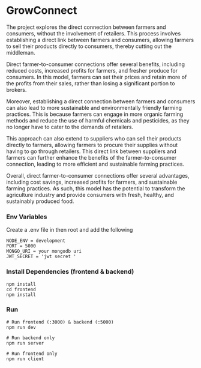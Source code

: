# GrowConnect

The project explores the direct connection between farmers and consumers, without the involvement of retailers. This process involves establishing a direct link between farmers and consumers, allowing farmers to sell their products directly to consumers, thereby cutting out the middleman.

Direct farmer-to-consumer connections offer several benefits, including reduced costs, increased profits for farmers, and fresher produce for consumers. In this model, farmers can set their prices and retain more of the profits from their sales, rather than losing a significant portion to brokers.

Moreover, establishing a direct connection between farmers and consumers can also lead to more sustainable and environmentally friendly farming practices. This is because farmers can engage in more organic farming methods and reduce the use of harmful chemicals and pesticides, as they no longer have to cater to the demands of retailers.

This approach can also extend to suppliers who can sell their products directly to farmers, allowing farmers to procure their supplies without having to go through retailers. This direct link between suppliers and farmers can further enhance the benefits of the farmer-to-consumer connection, leading to more efficient and sustainable farming practices.

Overall, direct farmer-to-consumer connections offer several advantages, including cost savings, increased profits for farmers, and sustainable farming practices. As such, this model has the potential to transform the agriculture industry and provide consumers with fresh, healthy, and sustainably produced food.

### Env Variables

Create a .env file in then root and add the following

```
NODE_ENV = development
PORT = 5000
MONGO_URI = your mongodb uri
JWT_SECRET = 'jwt secret '
```

### Install Dependencies (frontend & backend)

```
npm install
cd frontend
npm install
```

### Run

```
# Run frontend (:3000) & backend (:5000)
npm run dev

# Run backend only
npm run server

# Run frontend only
npm run client
```

